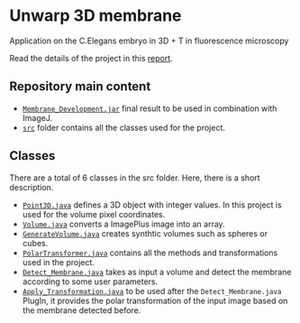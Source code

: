 # Unwarp 3D membrane
Application on the C.Elegans embryo in 3D + T in fluorescence microscopy

Read the details of the project in this [report](https://it.overleaf.com/read/hwmbhfzbmysp).

## Repository main content

- [`Membrane_Development.jar`](https://github.com/LisaPaganiEPFL/ImageAnalysis/blob/main/Membrane_Development.jar) final result to be used in combination with ImageJ.
- [`src`](https://github.com/LisaPaganiEPFL/ImageAnalysis/tree/main/src) folder contains all the classes used for the project.

## Classes

There are a total of 6 classes in the src folder. Here, there is a short description.

- [`Point3D.java`](https://github.com/LisaPaganiEPFL/ImageAnalysis/blob/main/src/Point3D.java) defines a 3D object with integer values. In this project is used for the volume pixel coordinates.
- [`Volume.java`](https://github.com/LisaPaganiEPFL/ImageAnalysis/blob/main/src/Volume.java) converts a ImagePlus image into an array.
- [`GenerateVolume.java`](https://github.com/LisaPaganiEPFL/ImageAnalysis/blob/main/src/GenerateVolume.java) creates synthtic volumes such as spheres or cubes.
- [`PolarTransformer.java`](https://github.com/LisaPaganiEPFL/ImageAnalysis/blob/main/src/PolarTransformer.java) contains all the methods and transformations used in the project.
- [`Detect_Membrane.java`](https://github.com/LisaPaganiEPFL/ImageAnalysis/blob/main/src/Detect_Membrane.java) takes as input a volume and detect the membrane according to some user parameters.
- [`Apply_Transformation.java`](https://github.com/LisaPaganiEPFL/ImageAnalysis/blob/main/src/Apply_Transformation.java) to be used after the `Detect_Membrane.java` PlugIn, it provides the polar transformation of the input image based on the membrane detected before.


